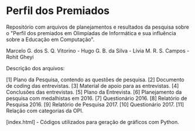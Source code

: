 # Perfil dos Premiados
Repositório com arquivos de planejamentos e resultados da pesquisa sobre o "Perfil dos premiados em Olimpíadas de Informática e sua influência sobre a Educação em Computação".

Marcelo G. dos S. Q. Vitorino - 
Hugo G. B. da Silva - 
Lívia M. R. S. Campos - 
Rohit Gheyi 

Descrição dos arquivos:

[1] Plano da Pesquisa, contendo as questões de pesquisa.
[2] Documento de coding das entrevistas.
[3] Material de apoio para as entrevistas.
[4] Conclusões das entrevistas.
[5] Plano da Entrevista.
[6] Planejamento da pesquisa com medalhistas em 2016.
[7] Questionário 2016.
[8] Relatório de Pesquisa 2016.
[9] Relatório de Pesquisa 2017.
[10] Questionário 2017.
[11] Relação com categorias da OPI.

[index.html] - Códigos utilizados para geração de gráficos com Python.




